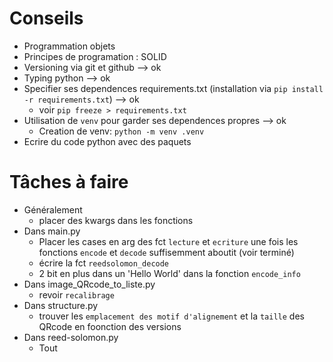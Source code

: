 # Conseils

* Programmation objets
* Principes de programation : SOLID
* Versioning via git et github --> ok
* Typing python --> ok
* Specifier ses dependences requirements.txt (installation via `pip install -r requirements.txt`) --> ok
  * voir `pip freeze > requirements.txt`
* Utilisation de `venv` pour garder ses dependences propres --> ok
  * Creation de venv: `python -m venv .venv`
* Ecrire du code python avec des paquets

# Tâches à faire


* Généralement
  * placer des kwargs dans les fonctions
* Dans main.py
  * Placer les cases en arg des fct `lecture` et `ecriture` une fois les fonctions `encode` et `decode` suffisemment aboutit (voir terminé)
  * écrire la fct `reedsolomon_decode`
  * 2 bit en plus dans un 'Hello World' dans la fonction `encode_info`
* Dans image_QRcode_to_liste.py
  * revoir `recalibrage`
* Dans structure.py
  * trouver les `emplacement des motif d'alignement` et la `taille` des QRcode en foonction des versions
* Dans reed-solomon.py
  * Tout
